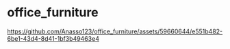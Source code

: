 # office_furniture

https://github.com/Anasso123/office_furniture/assets/59660644/e551b482-6be1-43d4-8d41-1bf3b49463e4


